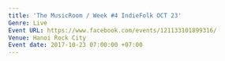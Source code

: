 ```yaml
---
title: 'The MusicRoom / Week #4 IndieFolk OCT 23'
Genre: Live
Event URL: https://www.facebook.com/events/121133101899316/
Venue: Hanoi Rock City
Event date: 2017-10-23 07:00:00 +07:00
---
```


